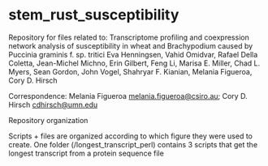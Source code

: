 # stem_rust_susceptibility
Repository for files related to:
Transcriptome profiling and coexpression network analysis of susceptibility in wheat and Brachypodium caused by Puccinia graminis f. sp. tritici
Eva Henningsen, Vahid Omidvar, Rafael Della Coletta, Jean-Michel Michno, Erin Gilbert, Feng Li, Marisa E. Miller, Chad L. Myers, Sean Gordon, John Vogel,
Shahryar F. Kianian, Melania Figueroa, Cory D. Hirsch

Correspondence:
Melania Figueroa
melania.figueroa@csiro.au; 
Cory D. Hirsch
cdhirsch@umn.edu

Repository organization

Scripts + files are organized according to which figure they were used to create.
One folder (/longest_transcript_perl) contains 3 scripts that get the longest transcript from a protein sequence file
